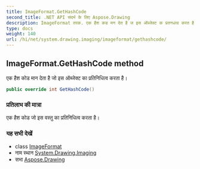 ```yaml
---
title: ImageFormat.GetHashCode
second_title: .NET API संदर्भ के लिए Aspose.Drawing
description: ImageFormat तरक. एक हैश कड मन देत है ज इस ऑब्जेक्ट क प्रतनधत्व करत है
type: docs
weight: 140
url: /hi/net/system.drawing.imaging/imageformat/gethashcode/
---
```

## ImageFormat.GetHashCode method

एक हैश कोड मान देता है जो इस ऑब्जेक्ट का प्रतिनिधित्व करता है।

```csharp
public override int GetHashCode()
```

### प्रतिलाभ की मात्रा

एक हैश कोड जो इस वस्तु का प्रतिनिधित्व करता है।

### यह सभी देखें

* class [ImageFormat](../)
* नाम स्थान [System.Drawing.Imaging](../../imageformat/)
* सभा [Aspose.Drawing](../../../)


